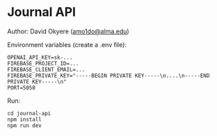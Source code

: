 # Journal API

Author: David Okyere (amo1do@alma.edu)

Environment variables (create a .env file):
```
OPENAI_API_KEY=sk-...
FIREBASE_PROJECT_ID=...
FIREBASE_CLIENT_EMAIL=...
FIREBASE_PRIVATE_KEY="-----BEGIN PRIVATE KEY-----\n....\n-----END PRIVATE KEY-----\n"
PORT=5050
```

Run:
```
cd journal-api
npm install
npm run dev
```
